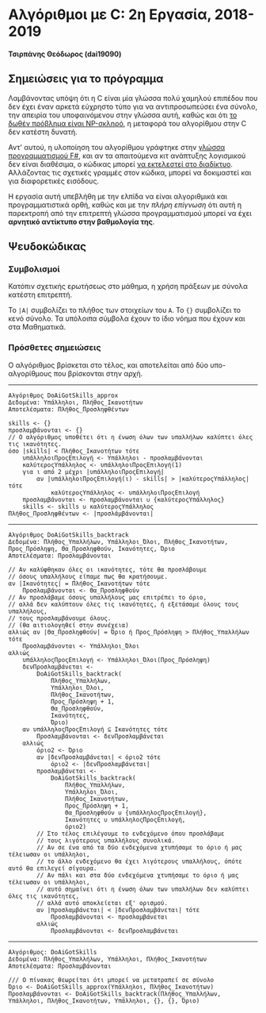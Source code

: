 # Αλγόριθμοι με C: 2η Εργασία, 2018-2019

#### Τσιρπάνης Θεόδωρος (dai19090)

## Σημειώσεις για το πρόγραμμα

Λαμβάνοντας υπόψη ότι η C είναι μία γλώσσα πολύ χαμηλού επιπέδου που δεν έχει έναν αρκετά εύχρηστο τύπο για να αντιπροσωπεύσει ένα σύνολο, την απειρία του υποφαινόμενου στην γλώσσα αυτή, καθώς και ότι [το δωθέν πρόβλημα είναι NP-σκληρό](https://en.wikipedia.org/wiki/Set_cover_problem), η μεταφορά του αλγορίθμου στην C δεν κατέστη δυνατή.

Αντ' αυτού, η υλοποίηση του αλγορίθμου γράφτηκε στην [γλώσσα προγραμματισμού F#](https://fsharp.org/), και αν τα απαιτούμενα κιτ ανάπτυξης λογισμικού δεν είναι διαθέσιμα, ο κώδικας μπορεί [να εκτελεστεί στο διαδίκτυο](https://repl.it/site/languages/fsharp). Αλλάζοντας τις σχετικές γραμμές στον κώδικα, μπορεί να δοκιμαστεί και για διαφορετικές εισόδους.

Η εργασία αυτή υπεβλήθη με την ελπίδα να είναι αλγοριθμικά και προγραμματιστικά ορθή, καθώς και με την _πλήρη επίγνωση_ ότι αυτή η παρεκτροπή από την επιτρεπτή γλώσσα προγραμματισμού μπορεί να έχει __αρνητικό αντίκτυπο στην βαθμολογία της__.

## Ψευδοκώδικας

### Συμβολισμοί

Κατόπιν σχετικής ερωτήσεως στο μάθημα, η χρήση πράξεων με σύνολα κατέστη επιτρεπτή.

Το `|Α|` συμβολίζει το πλήθος των στοιχείων του `Α`. Το `{}` συμβολίζει το κενό σύνολο. Τα υπόλοιπα σύμβολα έχουν το ίδιο νόημα που έχουν και στα Μαθηματικά.

### Πρόσθετες σημειώσεις

Ο αλγόριθμος βρίσκεται στο τέλος, και αποτελείται από δύο υπο-αλγορίθμους που βρίσκονται στην αρχή.

---

```
Αλγόριθμος DoAiGotSkills_approx
Δεδομένα: Υπάλληλοι, Πλήθος_Ικανοτήτων
Αποτελέσματα: Πλήθος_Προσληφθέντων
```
```
skills <- {}
προσλαμβάνονται <- {}
// Ο αλγόριθμος υποθέτει ότι η ένωση όλων των υπαλλήλων καλύπτει όλες τις ικανότητες.
όσο |skills| < Πλήθος_Ικανοτήτων τότε
    υπάλληλοιΠροςΕπιλογή <- Υπάλληλοι - προσλαμβάνονται
    καλύτεροςΥπάλληλος <- υπάλληλοιΠροςΕπιλογή(1)
    για ι από 2 μέχρι |υπάλληλοιΠροςΕπιλογή|
        αν |υπάλληλοιΠροςΕπιλογή(ι) - skills| > |καλύτεροςΥπάλληλος| τότε
            καλύτεροςΥπάλληλος <- υπάλληλοιΠροςΕπιλογή
    προσλαμβάνονται <- προσλαμβάνονται ∪ {καλύτεροςΥπάλληλος}
    skills <- skills ∪ καλύτεροςΥπάλληλος
Πλήθος_Προσληφθέντων <- |προσλάμβάνονται|
```
---
```
Αλγόριθμος DoAiGotSkills_backtrack
Δεδομένα: Πλήθος_Υπαλλήλων, Υπάλληλοι_Όλοι, Πλήθος_Ικανοτήτων, Προς_Πρόσληψη, Θα_Προσληφθούν, Ικανότητες, Όριο
Αποτελέσματα: Προσλαμβάνονται
```
```
// Αν καλύφθηκαν όλες οι ικανότητες, τότε θα προσλάβουμε
// όσους υπαλλήλους είπαμε πως θα κρατήσουμε.
αν |Ικανότητες| = Πλήθος_Ικανοτήτων τότε
    Προσλαμβάνονται <- Θα_Προσληφθούν
// Αν προσλάβαμε όσους υπαλλήλους μας επιτρέπει το όριο,
// αλλά δεν καλύπτουν όλες τις ικανότητες, ή εξετάσαμε όλους τους υπαλλήλους,
// τους προσλαμβάνουμε όλους.
// (θα αιτιολογηθεί στην συνέχεια)
αλλιώς αν |Θα_Προσληφθούν| = Όριο ή Προς_Πρόσληψη > Πλήθος_Υπαλλήλων τότε
    Προσλαμβάνονται <- Υπάλληλοι_Όλοι
αλλιώς
    υπάλληλοςΠροςΕπιλογή <- Υπάλληλοι_Όλοι(Προς_Πρόσληψη)
    δενΠροσλαμβάνεται <-
        DoAiGotSkills_backtrack(
            Πλήθος_Υπαλλήλων,
            Υπάλληλοι_Όλοι,
            Πλήθος_Ικανοτήτων,
            Προς_Πρόσληψη + 1,
            Θα_Προσληφθούν,
            Ικανότητες,
            Όριο)
    αν υπάλληλοςΠροςΕπιλογή ⊆ Ικανότητες τότε
        Προσλαμβάνονται <- δενΠροσλαμβάνεται
    αλλιώς
        όριο2 <- Όριο
        αν |δενΠροσλαμβάνεται| < όριο2 τότε
            όριο2 <- |δενΠροσλαμβάνεται|
        προσλαμβάνεται <-
            DoAiGotSkills_backtrack(
                Πλήθος_Υπαλλήλων,
                Υπάλληλοι_Όλοι,
                Πλήθος_Ικανοτήτων,
                Προς_Πρόσληψη + 1,
                Θα_Προσληφθούν ∪ {υπάλληλοςΠροςΕπιλογή},
                Ικανότητες ∪ υπάλληλοςΠροςΕπιλογή,
                όριο2)
        // Στο τέλος επιλέγουμε το ενδεχόμενο όπου προσλάβαμε
        // τους λιγότερους υπαλλήλους συνολικά.
        // Αν σε ένα από τα δύο ενδεχόμενα χτυπήσαμε το όριο ή μας τέλειωσαν οι υπάλληλοι,
        // το άλλο ενδεχόμενο θα έχει λιγότερους υπαλλήλους, όπότε αυτό θα επιλεγεί σίγουρα.
        // Αν πάλι και στα δύο ενδεχόμενα χτυπήσαμε το όριο ή μας τέλειωσαν οι υπάλληλοι,
        // αυτό σημαίνει ότι η ένωση όλων των υπαλλήλων δεν καλύπτει όλες τις ικανότητες,
        // αλλά αυτό αποκλείεται εξ' ορισμού.
        αν |προσλαμβάνεται| < |δενΠροσλαμβάνεται| τότε
            Προσλαμβάνονται <- προσλαμβάνεται
        αλλιώς
            Προσλαμβάνονται <- δενΠροσλαμβάνεται
```
---
```
Αλγόριθμος: DoAiGotSkills
Δεδομένα: Πλήθος_Υπαλλήλων, Υπάλληλοι, Πλήθος_Ικανοτήτων
Αποτελέσματα: Προσλαμβάνονται
```
```
/// Ο πίνακας θεωρείται ότι μπορεί να μετατραπεί σε σύνολο
Όριο <- DoAiGotSkills_approx(Υπάλληλοι, Πλήθος_Ικανοτήτων)
Προσλαμβάνονται <- DoAiGotSkills_backtrack(Πλήθος_Υπαλλήλων, Υπάλληλοι, Πλήθος_Ικανοτήτων, Υπάλληλοι, {}, {}, Όριο)
```
